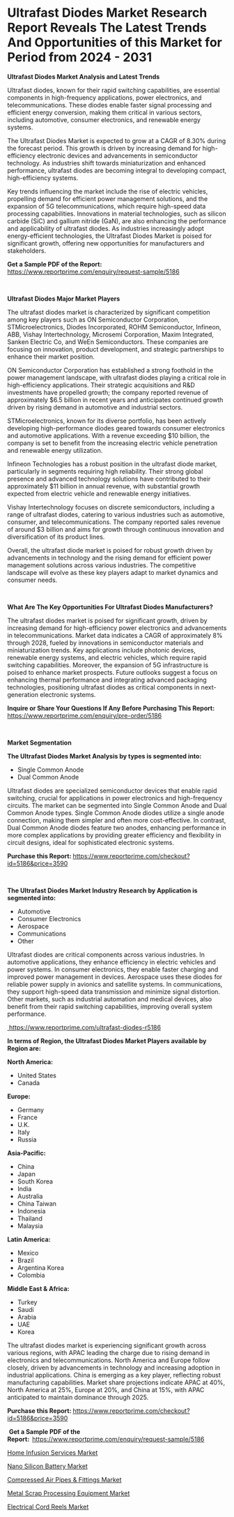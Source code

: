 <p><h1>Ultrafast Diodes Market Research Report Reveals The Latest Trends And Opportunities of this Market for Period from 2024 - 2031</h1></p><p><strong>Ultrafast Diodes Market Analysis and Latest Trends</strong></p>
<p><p>Ultrafast diodes, known for their rapid switching capabilities, are essential components in high-frequency applications, power electronics, and telecommunications. These diodes enable faster signal processing and efficient energy conversion, making them critical in various sectors, including automotive, consumer electronics, and renewable energy systems.</p><p>The Ultrafast Diodes Market is expected to grow at a CAGR of 8.30% during the forecast period. This growth is driven by increasing demand for high-efficiency electronic devices and advancements in semiconductor technology. As industries shift towards miniaturization and enhanced performance, ultrafast diodes are becoming integral to developing compact, high-efficiency systems.</p><p>Key trends influencing the market include the rise of electric vehicles, propelling demand for efficient power management solutions, and the expansion of 5G telecommunications, which require high-speed data processing capabilities. Innovations in material technologies, such as silicon carbide (SiC) and gallium nitride (GaN), are also enhancing the performance and applicability of ultrafast diodes. As industries increasingly adopt energy-efficient technologies, the Ultrafast Diodes Market is poised for significant growth, offering new opportunities for manufacturers and stakeholders.</p></p>
<p><strong>Get a Sample PDF of the Report:&nbsp;</strong> <a href="https://www.reportprime.com/enquiry/request-sample/5186">https://www.reportprime.com/enquiry/request-sample/5186</a></p>
<p>&nbsp;</p>
<p><strong>Ultrafast Diodes Major Market Players</strong></p>
<p><p>The ultrafast diodes market is characterized by significant competition among key players such as ON Semiconductor Corporation, STMicroelectronics, Diodes Incorporated, ROHM Semiconductor, Infineon, ABB, Vishay Intertechnology, Microsemi Corporation, Maxim Integrated, Sanken Electric Co, and WeEn Semiconductors. These companies are focusing on innovation, product development, and strategic partnerships to enhance their market position.</p><p>ON Semiconductor Corporation has established a strong foothold in the power management landscape, with ultrafast diodes playing a critical role in high-efficiency applications. Their strategic acquisitions and R&D investments have propelled growth; the company reported revenue of approximately $6.5 billion in recent years and anticipates continued growth driven by rising demand in automotive and industrial sectors.</p><p>STMicroelectronics, known for its diverse portfolio, has been actively developing high-performance diodes geared towards consumer electronics and automotive applications. With a revenue exceeding $10 billion, the company is set to benefit from the increasing electric vehicle penetration and renewable energy utilization.</p><p>Infineon Technologies has a robust position in the ultrafast diode market, particularly in segments requiring high reliability. Their strong global presence and advanced technology solutions have contributed to their approximately $11 billion in annual revenue, with substantial growth expected from electric vehicle and renewable energy initiatives.</p><p>Vishay Intertechnology focuses on discrete semiconductors, including a range of ultrafast diodes, catering to various industries such as automotive, consumer, and telecommunications. The company reported sales revenue of around $3 billion and aims for growth through continuous innovation and diversification of its product lines.</p><p>Overall, the ultrafast diode market is poised for robust growth driven by advancements in technology and the rising demand for efficient power management solutions across various industries. The competitive landscape will evolve as these key players adapt to market dynamics and consumer needs.</p></p>
<p>&nbsp;</p>
<p><strong>What Are The Key Opportunities For Ultrafast Diodes Manufacturers?</strong></p>
<p><p>The ultrafast diodes market is poised for significant growth, driven by increasing demand for high-efficiency power electronics and advancements in telecommunications. Market data indicates a CAGR of approximately 8% through 2028, fueled by innovations in semiconductor materials and miniaturization trends. Key applications include photonic devices, renewable energy systems, and electric vehicles, which require rapid switching capabilities. Moreover, the expansion of 5G infrastructure is poised to enhance market prospects. Future outlooks suggest a focus on enhancing thermal performance and integrating advanced packaging technologies, positioning ultrafast diodes as critical components in next-generation electronic systems.</p></p>
<p><strong>Inquire or Share Your Questions If Any Before Purchasing This Report:</strong> <a href="https://www.reportprime.com/enquiry/pre-order/5186">https://www.reportprime.com/enquiry/pre-order/5186</a></p>
<p>&nbsp;</p>
<p><strong>Market Segmentation</strong></p>
<p><strong>The Ultrafast Diodes Market Analysis by types is segmented into:</strong></p>
<p><ul><li>Single Common Anode</li><li>Dual Common Anode</li></ul></p>
<p><p>Ultrafast diodes are specialized semiconductor devices that enable rapid switching, crucial for applications in power electronics and high-frequency circuits. The market can be segmented into Single Common Anode and Dual Common Anode types. Single Common Anode diodes utilize a single anode connection, making them simpler and often more cost-effective. In contrast, Dual Common Anode diodes feature two anodes, enhancing performance in more complex applications by providing greater efficiency and flexibility in circuit designs, ideal for sophisticated electronic systems.</p></p>
<p><strong>Purchase this Report:&nbsp;</strong><a href="https://www.reportprime.com/checkout?id=5186&price=3590">https://www.reportprime.com/checkout?id=5186&price=3590</a></p>
<p>&nbsp;</p>
<p><strong>The Ultrafast Diodes Market Industry Research by Application is segmented into:</strong></p>
<p><ul><li>Automotive</li><li>Consumer Electronics</li><li>Aerospace</li><li>Communications</li><li>Other</li></ul></p>
<p><p>Ultrafast diodes are critical components across various industries. In automotive applications, they enhance efficiency in electric vehicles and power systems. In consumer electronics, they enable faster charging and improved power management in devices. Aerospace uses these diodes for reliable power supply in avionics and satellite systems. In communications, they support high-speed data transmission and minimize signal distortion. Other markets, such as industrial automation and medical devices, also benefit from their rapid switching capabilities, improving overall system performance.</p></p>
<p><a href="https://www.reportprime.com/ultrafast-diodes-r5186">&nbsp;https://www.reportprime.com/ultrafast-diodes-r5186</a></p>
<p><strong>In terms of Region, the Ultrafast Diodes Market Players available by Region are:</strong></p>
<p>
    <p> <strong> North America: </strong>
        <ul>
            <li>United States</li>
            <li>Canada</li>
        </ul>
        </p> 
    <p> <strong> Europe: </strong>
        <ul>
            <li>Germany</li>
            <li>France</li>
            <li>U.K.</li>
            <li>Italy</li>
            <li>Russia</li>
        </ul>
        </p> 
    <p> <strong> Asia-Pacific: </strong>
        <ul>
            <li>China</li>
            <li>Japan</li>
            <li>South Korea</li>
            <li>India</li>
            <li>Australia</li>
            <li>China Taiwan</li>
            <li>Indonesia</li>
            <li>Thailand</li>
            <li>Malaysia</li>
        </ul>
        </p> 
    <p> <strong> Latin America: </strong>
        <ul>
            <li>Mexico</li>
            <li>Brazil</li>
            <li>Argentina Korea</li>
            <li>Colombia</li>
        </ul>
        </p> 
    <p> <strong> Middle East & Africa: </strong>
        <ul>
            <li>Turkey</li>
            <li>Saudi</li>
            <li>Arabia</li>
            <li>UAE</li>
            <li>Korea</li>
        </ul>
    </p>
    </p>
<p><p>The ultrafast diodes market is experiencing significant growth across various regions, with APAC leading the charge due to rising demand in electronics and telecommunications. North America and Europe follow closely, driven by advancements in technology and increasing adoption in industrial applications. China is emerging as a key player, reflecting robust manufacturing capabilities. Market share projections indicate APAC at 40%, North America at 25%, Europe at 20%, and China at 15%, with APAC anticipated to maintain dominance through 2025.</p></p>
<p><strong>Purchase this Report: </strong><a href="https://www.reportprime.com/checkout?id=5186&price=3590">https://www.reportprime.com/checkout?id=5186&price=3590</a></p>
<p>&nbsp;<strong>Get a Sample PDF of the Report:&nbsp;&nbsp;</strong><a href="https://www.reportprime.com/enquiry/request-sample/5186">https://www.reportprime.com/enquiry/request-sample/5186</a></p>
<p><strong></strong></p>
<p><p><a href="https://www.linkedin.com/pulse/home-infusion-services-industry-forecast-market-shifts-strategic-yypme?trackingId=3wuR0loWRkeMsoLp9HHxkA%3D%3D">Home Infusion Services Market</a></p><p><a href="https://github.com/lylyparadise/Market-Research-Report-List-5/blob/main/nano-silicon-battery-market.md">Nano Silicon Battery Market</a></p><p><a href="https://issuu.com/reportprime-2/docs/compressed-air-pipes-fittings-marke_d7c56680fc4e72">Compressed Air Pipes & Fittings Market</a></p><p><a href="https://www.linkedin.com/pulse/global-metal-scrap-processing-equipment-market-sector2024-2031-metrics-nxahe?trackingId=RliYo4t8RmWxzTtks%2BdP%2BA%3D%3D">Metal Scrap Processing Equipment Market</a></p><p><a href="https://issuu.com/reportprime-2/docs/electrical-cord-reels-market-size-2_981c518c4a788c">Electrical Cord Reels Market</a></p></p>